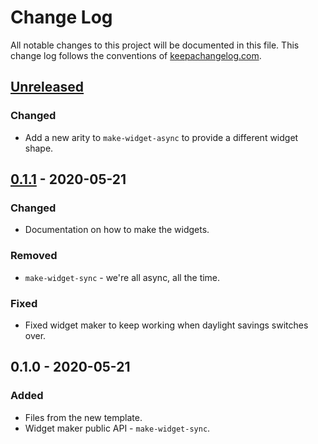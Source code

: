 # Change Log
All notable changes to this project will be documented in this file. This change log follows the conventions of [keepachangelog.com](http://keepachangelog.com/).

## [Unreleased]
### Changed
- Add a new arity to `make-widget-async` to provide a different widget shape.

## [0.1.1] - 2020-05-21
### Changed
- Documentation on how to make the widgets.

### Removed
- `make-widget-sync` - we're all async, all the time.

### Fixed
- Fixed widget maker to keep working when daylight savings switches over.

## 0.1.0 - 2020-05-21
### Added
- Files from the new template.
- Widget maker public API - `make-widget-sync`.

[Unreleased]: https://github.com/your-name/parens-of-dead/compare/0.1.1...HEAD
[0.1.1]: https://github.com/your-name/parens-of-dead/compare/0.1.0...0.1.1
